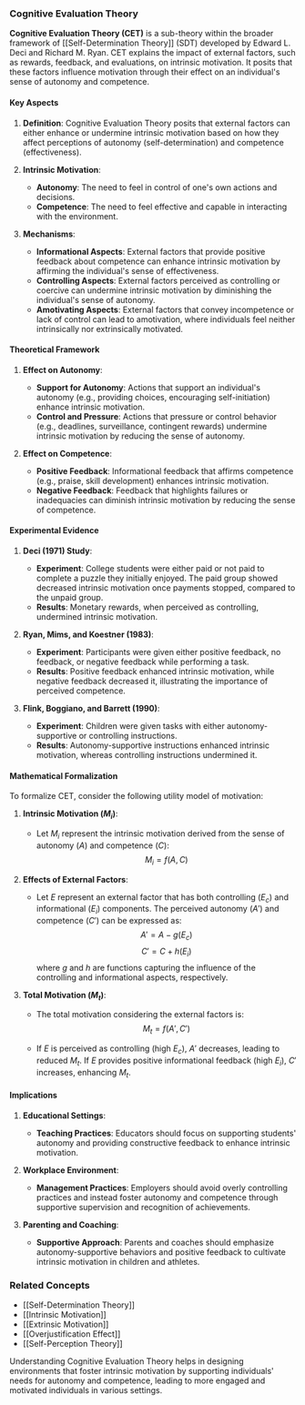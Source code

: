 ### Cognitive Evaluation Theory

**Cognitive Evaluation Theory (CET)** is a sub-theory within the broader framework of [[Self-Determination Theory]] (SDT) developed by Edward L. Deci and Richard M. Ryan. CET explains the impact of external factors, such as rewards, feedback, and evaluations, on intrinsic motivation. It posits that these factors influence motivation through their effect on an individual's sense of autonomy and competence.

#### Key Aspects

1. **Definition**:
   Cognitive Evaluation Theory posits that external factors can either enhance or undermine intrinsic motivation based on how they affect perceptions of autonomy (self-determination) and competence (effectiveness).

2. **Intrinsic Motivation**:
   - **Autonomy**: The need to feel in control of one's own actions and decisions.
   - **Competence**: The need to feel effective and capable in interacting with the environment.

3. **Mechanisms**:
   - **Informational Aspects**: External factors that provide positive feedback about competence can enhance intrinsic motivation by affirming the individual's sense of effectiveness.
   - **Controlling Aspects**: External factors perceived as controlling or coercive can undermine intrinsic motivation by diminishing the individual's sense of autonomy.
   - **Amotivating Aspects**: External factors that convey incompetence or lack of control can lead to amotivation, where individuals feel neither intrinsically nor extrinsically motivated.

#### Theoretical Framework

1. **Effect on Autonomy**:
   - **Support for Autonomy**: Actions that support an individual's autonomy (e.g., providing choices, encouraging self-initiation) enhance intrinsic motivation.
   - **Control and Pressure**: Actions that pressure or control behavior (e.g., deadlines, surveillance, contingent rewards) undermine intrinsic motivation by reducing the sense of autonomy.

2. **Effect on Competence**:
   - **Positive Feedback**: Informational feedback that affirms competence (e.g., praise, skill development) enhances intrinsic motivation.
   - **Negative Feedback**: Feedback that highlights failures or inadequacies can diminish intrinsic motivation by reducing the sense of competence.

#### Experimental Evidence

1. **Deci (1971) Study**:
   - **Experiment**: College students were either paid or not paid to complete a puzzle they initially enjoyed. The paid group showed decreased intrinsic motivation once payments stopped, compared to the unpaid group.
   - **Results**: Monetary rewards, when perceived as controlling, undermined intrinsic motivation.

2. **Ryan, Mims, and Koestner (1983)**:
   - **Experiment**: Participants were given either positive feedback, no feedback, or negative feedback while performing a task.
   - **Results**: Positive feedback enhanced intrinsic motivation, while negative feedback decreased it, illustrating the importance of perceived competence.

3. **Flink, Boggiano, and Barrett (1990)**:
   - **Experiment**: Children were given tasks with either autonomy-supportive or controlling instructions.
   - **Results**: Autonomy-supportive instructions enhanced intrinsic motivation, whereas controlling instructions undermined it.

#### Mathematical Formalization

To formalize CET, consider the following utility model of motivation:

1. **Intrinsic Motivation ($M_i$)**:
   - Let $M_i$ represent the intrinsic motivation derived from the sense of autonomy ($A$) and competence ($C$):
   $$
   M_i = f(A, C)
   $$

2. **Effects of External Factors**:
   - Let $E$ represent an external factor that has both controlling ($E_c$) and informational ($E_i$) components. The perceived autonomy ($A'$) and competence ($C'$) can be expressed as:
   $$
   A' = A - g(E_c)
   $$
   $$
   C' = C + h(E_i)
   $$
   where $g$ and $h$ are functions capturing the influence of the controlling and informational aspects, respectively.

3. **Total Motivation ($M_t$)**:
   - The total motivation considering the external factors is:
   $$
   M_t = f(A', C')
   $$

   - If $E$ is perceived as controlling (high $E_c$), $A'$ decreases, leading to reduced $M_t$. If $E$ provides positive informational feedback (high $E_i$), $C'$ increases, enhancing $M_t$.

#### Implications

1. **Educational Settings**:
   - **Teaching Practices**: Educators should focus on supporting students' autonomy and providing constructive feedback to enhance intrinsic motivation.

2. **Workplace Environment**:
   - **Management Practices**: Employers should avoid overly controlling practices and instead foster autonomy and competence through supportive supervision and recognition of achievements.

3. **Parenting and Coaching**:
   - **Supportive Approach**: Parents and coaches should emphasize autonomy-supportive behaviors and positive feedback to cultivate intrinsic motivation in children and athletes.

### Related Concepts

- [[Self-Determination Theory]]
- [[Intrinsic Motivation]]
- [[Extrinsic Motivation]]
- [[Overjustification Effect]]
- [[Self-Perception Theory]]

Understanding Cognitive Evaluation Theory helps in designing environments that foster intrinsic motivation by supporting individuals' needs for autonomy and competence, leading to more engaged and motivated individuals in various settings.